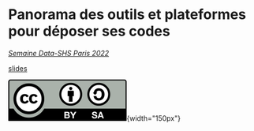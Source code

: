 # Panorama des outils et plateformes pour déposer ses codes
*[Semaine Data-SHS Paris 2022](https://u-paris.fr/bibliotheques/semaine-data-shs-paris-2022/)*  

[slides](https://rcarto.github.io/Data-SHS_2022/)



![](img/logo_by-sa.svg){width="150px"}